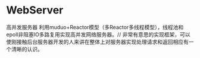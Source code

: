 # WebServer
高并发服务器
利用muduo+Reactor模型（多Reactor多线程模型），线程池和epoll非阻塞IO多路复用实现高并发网络服务器。//
非常有意思的实现框架，可以使刚接触后台服务器开发的人来讲在整体上对服务器实现处理请求和返回相应有一个清晰的认识。
